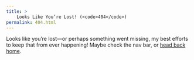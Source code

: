 ```yaml
---
title: >
    Looks Like You’re Lost! (<code>404</code>)
permalink: 404.html
---
```


Looks like you’re lost—or perhaps something went missing, my best efforts to keep that from ever happening! Maybe check the nav bar, or [head back home](/).